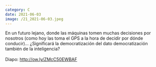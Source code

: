```yaml
--- 
category: C 
date: 2021-06-03 
image: /21_2021-06-03.jpeg 
--- 
```


En un futuro lejano, donde las máquinas tomen muchas decisiones por nosotros (como hoy las toma el GPS a la hora de decidir por dónde conducir)... ¿Significará la democratización del dato democratización también de la inteligencia? <br><br>Diapo: http://ow.ly/ZMcC50EWBAF